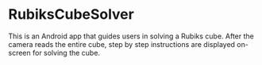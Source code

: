 RubiksCubeSolver
================

This is an Android app that guides users in solving a Rubiks cube. After the camera reads the entire cube, step by step instructions are displayed on-screen for solving the cube. 